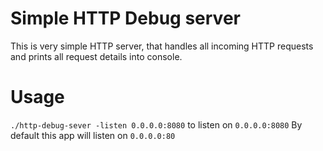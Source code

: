 # Simple HTTP Debug server

This is very simple HTTP server, that handles all incoming HTTP requests and prints all request details into console.

# Usage
`./http-debug-sever -listen 0.0.0.0:8080` to listen on `0.0.0.0:8080`
By default this app will listen on `0.0.0.0:80`
